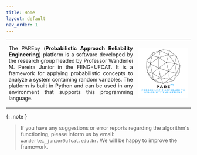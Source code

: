 ```yaml
---
title: Home
layout: default
nav_order: 1
---
```


<table>
  <tr>
    <td style="width:70%;"><p align="justify">The PAREpy (<b>Probabilistic Approach Reliability Engineering</b>) platform is a software developed by the research group headed by Professor Wanderlei M. Pereira Junior in the FENG-UFCAT. It is a framework for applying probabilistic concepts to analyze a system containing random variables. The platform is built in Python and can be used in any environment that supports this programming language.</p></td>
    <td style="width:30%;"><img src = "assets/images/logo.png"/></td>  
  </tr>
</table>  

{: .note }
> If you have any suggestions or error reports regarding the algorithm's functioning, please inform us by email: `wanderlei_junior@ufcat.edu.br`. We will be happy to improve the framework.
